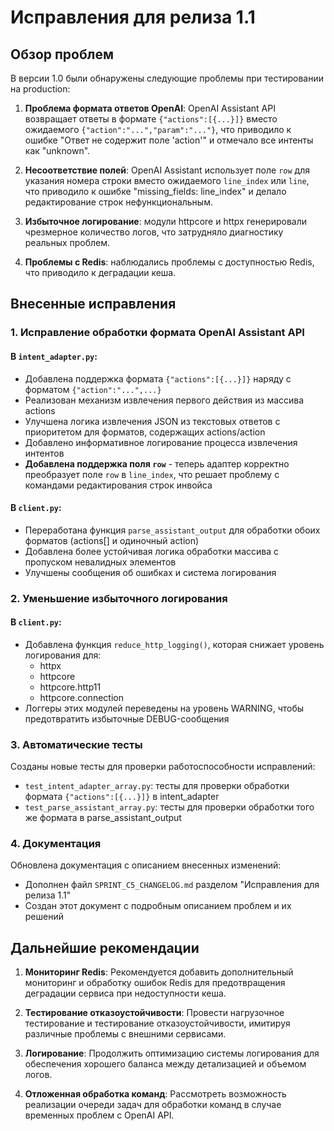 # Исправления для релиза 1.1

## Обзор проблем

В версии 1.0 были обнаружены следующие проблемы при тестировании на production:

1. **Проблема формата ответов OpenAI**: OpenAI Assistant API возвращает ответы в формате `{"actions":[{...}]}` вместо ожидаемого `{"action":"...","param":"..."}`, что приводило к ошибке "Ответ не содержит поле 'action'" и отмечало все интенты как "unknown".

2. **Несоответствие полей**: OpenAI Assistant использует поле `row` для указания номера строки вместо ожидаемого `line_index` или `line`, что приводило к ошибке "missing_fields: line_index" и делало редактирование строк нефункциональным.

3. **Избыточное логирование**: модули httpcore и httpx генерировали чрезмерное количество логов, что затрудняло диагностику реальных проблем.

4. **Проблемы с Redis**: наблюдались проблемы с доступностью Redis, что приводило к деградации кеша.

## Внесенные исправления

### 1. Исправление обработки формата OpenAI Assistant API

#### В `intent_adapter.py`:
- Добавлена поддержка формата `{"actions":[{...}]}` наряду с форматом `{"action":"...",...}` 
- Реализован механизм извлечения первого действия из массива actions
- Улучшена логика извлечения JSON из текстовых ответов с приоритетом для форматов, содержащих actions/action
- Добавлено информативное логирование процесса извлечения интентов
- **Добавлена поддержка поля `row`** - теперь адаптер корректно преобразует поле `row` в `line_index`, что решает проблему с командами редактирования строк инвойса

#### В `client.py`:
- Переработана функция `parse_assistant_output` для обработки обоих форматов (actions[] и одиночный action)
- Добавлена более устойчивая логика обработки массива с пропуском невалидных элементов
- Улучшены сообщения об ошибках и система логирования

### 2. Уменьшение избыточного логирования

#### В `client.py`:
- Добавлена функция `reduce_http_logging()`, которая снижает уровень логирования для:
  - httpx
  - httpcore
  - httpcore.http11
  - httpcore.connection
- Логгеры этих модулей переведены на уровень WARNING, чтобы предотвратить избыточные DEBUG-сообщения

### 3. Автоматические тесты

Созданы новые тесты для проверки работоспособности исправлений:

- `test_intent_adapter_array.py`: тесты для проверки обработки формата `{"actions":[{...}]}` в intent_adapter
- `test_parse_assistant_array.py`: тесты для проверки обработки того же формата в parse_assistant_output

### 4. Документация

Обновлена документация с описанием внесенных изменений:
- Дополнен файл `SPRINT_C5_CHANGELOG.md` разделом "Исправления для релиза 1.1"
- Создан этот документ с подробным описанием проблем и их решений

## Дальнейшие рекомендации

1. **Мониторинг Redis**: Рекомендуется добавить дополнительный мониторинг и обработку ошибок Redis для предотвращения деградации сервиса при недоступности кеша.

2. **Тестирование отказоустойчивости**: Провести нагрузочное тестирование и тестирование отказоустойчивости, имитируя различные проблемы с внешними сервисами.

3. **Логирование**: Продолжить оптимизацию системы логирования для обеспечения хорошего баланса между детализацией и объемом логов.

4. **Отложенная обработка команд**: Рассмотреть возможность реализации очереди задач для обработки команд в случае временных проблем с OpenAI API.